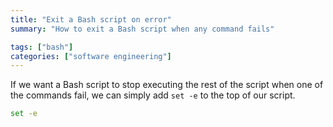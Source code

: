 ```yaml
---
title: "Exit a Bash script on error"
summary: "How to exit a Bash script when any command fails"

tags: ["bash"]
categories: ["software engineering"]
---
```


If we want a Bash script to stop executing the rest of the script when one of the commands fail, we can simply add `set -e` to the top of our script.

```bash
set -e
```
